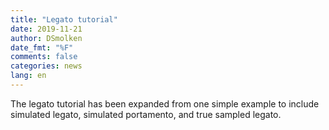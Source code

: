 ```yaml
---
title: "Legato tutorial"
date: 2019-11-21
author: DSmolken
date_fmt: "%F"
comments: false
categories: news
lang: en
---
```

The legato tutorial has been expanded from one simple example to include
simulated legato, simulated portamento, and true sampled legato.
